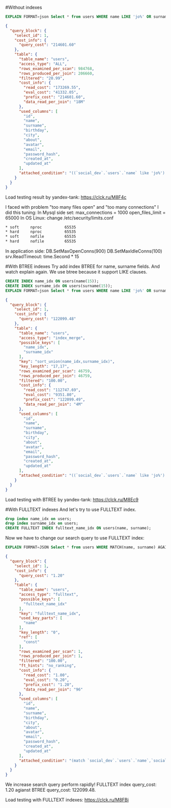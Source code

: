 #Without indexes
```sql 
EXPLAIN FORMAT=json Select * from users WHERE name LIKE 'jo%' OR surname LIKE 'jo%';
```
```json
{
  "query_block": {
    "select_id": 1,
    "cost_info": {
      "query_cost": "214601.60"
    },
    "table": {
      "table_name": "users",
      "access_type": "ALL",
      "rows_examined_per_scan": 984768,
      "rows_produced_per_join": 206660,
      "filtered": "20.99",
      "cost_info": {
        "read_cost": "173269.55",
        "eval_cost": "41332.05",
        "prefix_cost": "214601.60",
        "data_read_per_join": "18M"
      },
      "used_columns": [
        "id",
        "name",
        "surname",
        "birthday",
        "city",
        "about",
        "avatar",
        "email",
        "password_hash",
        "created_at",
        "updated_at"
      ],
      "attached_condition": "((`social_dev`.`users`.`name` like 'jo%') or (`social_dev`.`users`.`surname` like 'jo%'))"
    }
  }
}
```
Load testing result by yandex-tank:
https://clck.ru/M8F4c

I faced with problem "too many files open" and "too many connections"
I did this tuning:
In Mysql side set:
max_connections = 1000
open_files_limit = 65000
In OS Linux:
change /etc/security/limits.conf
```bash
* soft     nproc          65535
* hard     nproc          65535
* soft     nofile         65535
* hard     nofile         65535
```
In application side:
DB.SetMaxOpenConns(900)
DB.SetMaxIdleConns(100)
srv.ReadTimeout:  time.Second * 15

#With BTREE indexes
Try add index BTREE for name, surname fields. And watch explain again. We use btree because it support LIKE clauses.
```sql
CREATE INDEX name_idx ON users(name(15));
CREATE INDEX surname_idx ON users(surname(15));
EXPLAIN FORMAT=json Select * from users WHERE name LIKE 'jo%' OR surname LIKE 'jo%';
```
```json
{
  "query_block": {
    "select_id": 1,
    "cost_info": {
      "query_cost": "122099.48"
    },
    "table": {
      "table_name": "users",
      "access_type": "index_merge",
      "possible_keys": [
        "name_idx",
        "surname_idx"
      ],
      "key": "sort_union(name_idx,surname_idx)",
      "key_length": "17,17",
      "rows_examined_per_scan": 46759,
      "rows_produced_per_join": 46759,
      "filtered": "100.00",
      "cost_info": {
        "read_cost": "112747.69",
        "eval_cost": "9351.80",
        "prefix_cost": "122099.49",
        "data_read_per_join": "4M"
      },
      "used_columns": [
        "id",
        "name",
        "surname",
        "birthday",
        "city",
        "about",
        "avatar",
        "email",
        "password_hash",
        "created_at",
        "updated_at"
      ],
      "attached_condition": "((`social_dev`.`users`.`name` like 'jo%') or (`social_dev`.`users`.`surname` like 'jo%'))"
    }
  }
} 
```
Load testing with BTREE by yandex-tank:
https://clck.ru/M8Ec9

#With FULLTEXT indexes
And let's try to use FULLTEXT index.
```sql
drop index name_idx on users;
drop index surname_idx on users;
CREATE FULLTEXT INDEX fulltext_name_idx ON users(name, surname);
```
Now we have to change our search query to use FULLTEXT index:
```sql
EXPLAIN FORMAT=JSON Select * from users WHERE MATCH(name, surname) AGAINST ('+jo*' IN BOOLEAN MODE);
```
```json
{
  "query_block": {
    "select_id": 1,
    "cost_info": {
      "query_cost": "1.20"
    },
    "table": {
      "table_name": "users",
      "access_type": "fulltext",
      "possible_keys": [
        "fulltext_name_idx"
      ],
      "key": "fulltext_name_idx",
      "used_key_parts": [
        "name"
      ],
      "key_length": "0",
      "ref": [
        "const"
      ],
      "rows_examined_per_scan": 1,
      "rows_produced_per_join": 1,
      "filtered": "100.00",
      "ft_hints": "no_ranking",
      "cost_info": {
        "read_cost": "1.00",
        "eval_cost": "0.20",
        "prefix_cost": "1.20",
        "data_read_per_join": "96"
      },
      "used_columns": [
        "id",
        "name",
        "surname",
        "birthday",
        "city",
        "about",
        "avatar",
        "email",
        "password_hash",
        "created_at",
        "updated_at"
      ],
      "attached_condition": "(match `social_dev`.`users`.`name`,`social_dev`.`users`.`surname` against ('+jo*' in boolean mode))"
    }
  }
}
```
We increase search query perform rapidly! FULLTEXT index query_cost: 1.20 agianst BTREE query_cost: 122099.48.

Load testing with FULLTEXT indexes:
https://clck.ru/M8FBi


